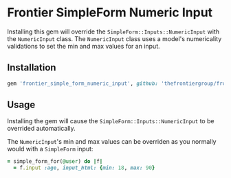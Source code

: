 # Frontier SimpleForm Numeric Input

Installing this gem will override the `SimpleForm::Inputs::NumericInput` with the `NumericInput` class. The `NumericInput` class uses a model's numericality validations to set the min and max values for an input.

## Installation

```ruby
gem 'frontier_simple_form_numeric_input', github: 'thefrontiergroup/frontier_simple_form_numeric_input'
```

## Usage

Installing the gem will cause the `SimpleForm::Inputs::NumericInput` to be overrided automatically.

The `NumericInput`'s min and max values can be overriden as you normally would with a `SimpleForm` input:

```ruby
= simple_form_for(@user) do |f|
  = f.input :age, input_html: {min: 18, max: 90}
```
